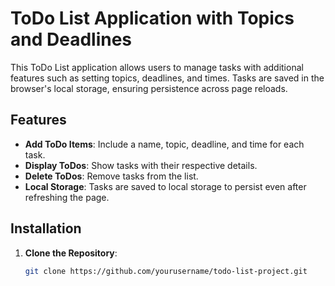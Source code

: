 # ToDo List Application with Topics and Deadlines

This ToDo List application allows users to manage tasks with additional features such as setting topics, deadlines, and times. Tasks are saved in the browser's local storage, ensuring persistence across page reloads.

## Features

- **Add ToDo Items**: Include a name, topic, deadline, and time for each task.
- **Display ToDos**: Show tasks with their respective details.
- **Delete ToDos**: Remove tasks from the list.
- **Local Storage**: Tasks are saved to local storage to persist even after refreshing the page.

## Installation

1. **Clone the Repository**:
   ```bash
   git clone https://github.com/yourusername/todo-list-project.git
